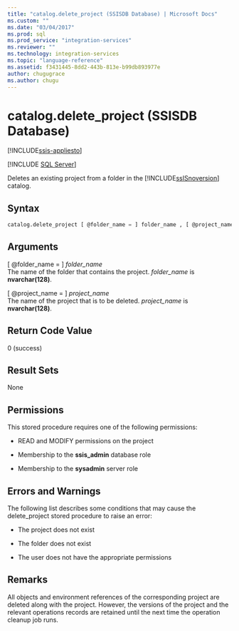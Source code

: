 ```yaml
---
title: "catalog.delete_project (SSISDB Database) | Microsoft Docs"
ms.custom: ""
ms.date: "03/04/2017"
ms.prod: sql
ms.prod_service: "integration-services"
ms.reviewer: ""
ms.technology: integration-services
ms.topic: "language-reference"
ms.assetid: f3431445-8dd2-443b-813e-b99db893977e
author: chugugrace
ms.author: chugu
---
```

# catalog.delete_project (SSISDB Database)

[!INCLUDE[ssis-appliesto](../../includes/applies-to-version/sqlserver-ssis.md)]


[!INCLUDE [SQL Server](../../includes/applies-to-version/sqlserver.md)]

  Deletes an existing project from a folder in the [!INCLUDE[ssISnoversion](../../includes/ssisnoversion-md.md)] catalog.  
  
## Syntax  
  
```sql  
catalog.delete_project [ @folder_name = ] folder_name , [ @project_name = ] project_name  
```  
  
## Arguments  
 [ @folder_name = ] *folder_name*  
 The name of the folder that contains the project. *folder_name* is **nvarchar(128)**.  
  
 [ @project_name = ] *project_name*  
 The name of the project that is to be deleted. *project_name* is **nvarchar(128)**.  
  
## Return Code Value  
 0 (success)  
  
## Result Sets  
 None  
  
## Permissions  
 This stored procedure requires one of the following permissions:  
  
-   READ and MODIFY permissions on the project  
  
-   Membership to the **ssis_admin** database role  
  
-   Membership to the **sysadmin** server role  
  
## Errors and Warnings  
 The following list describes some conditions that may cause the delete_project stored procedure to raise an error:  
  
-   The project does not exist  
  
-   The folder does not exist  
  
-   The user does not have the appropriate permissions  
  
## Remarks  
 All objects and environment references of the corresponding project are deleted along with the project. However, the versions of the project and the relevant operations records are retained until the next time the operation cleanup job runs.  
  
  
